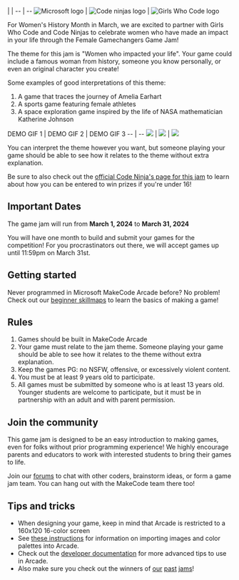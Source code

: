  |  | 
-- | --
![Microsoft logo](/static/gamejam/jams/female-gamechangers/assets/msft-makecode-logo.png) | ![Code ninjas logo](/static/gamejam/jams/female-gamechangers/assets/code-ninjas-logo.svg) | ![Girls Who Code logo](/static/gamejam/jams/female-gamechangers/assets/girls-who-code-logo.png)

For Women's History Month in March, we are excited to partner with Girls Who Code and Code Ninjas to celebrate women who have made an impact in your life through the Female Gamechangers Game Jam!

The theme for this jam is "Women who impacted your life". Your game could include a famous woman from history, someone you know personally, or even an original character you create!

Some examples of good interpretations of this theme:

1. A game that traces the journey of Amelia Earhart
2. A sports game featuring female athletes
3. A space exploration game inspired by the life of NASA mathematician Katherine Johnson

DEMO GIF 1 | DEMO GIF 2 | DEMO GIF 3
-- | --
![](/static/gamejam/jams/female-gamechangers/assets/demo-1.gif) | ![](/static/gamejam/jams/female-gamechangers/assets/demo-3.gif) | ![](/static/gamejam/jams/female-gamechangers/assets/demo-2.gif)

You can interpret the theme however you want, but someone playing your game should be able to see how it relates to the theme without extra explanation.

Be sure to also check out the [official Code Ninja's page for this jam](https://forms.codeninjas.com/femalegamechangers) to learn about how you can be entered to win prizes if you're under 16!

## Important Dates

The game jam will run from **March 1, 2024** to **March 31, 2024**

You will have one month to build and submit your games for the competition! For you procrastinators out there, we will accept games up until 11:59pm on March 31st.

## Getting started

Never programmed in Microsoft MakeCode Arcade before? No problem! Check out our [beginner skillmaps](https://arcade.makecode.com/--skillmap#dino) to learn the basics of making a game!

## Rules

1. Games should be built in MakeCode Arcade
2. Your game must relate to the jam theme. Someone playing your game should be able to see how it relates to the theme without extra explanation.
3. Keep the games PG: no NSFW, offensive, or excessively violent content.
4. You must be at least 9 years old to participate.
5. All games must be submitted by someone who is at least 13 years old. Younger students are welcome to participate, but it must be in partnership with an adult and with parent permission.

## Join the community

This game jam is designed to be an easy introduction to making games, even for folks without prior programming experience! We highly encourage parents and educators to work with interested students to bring their games to life.

Join our [forums](https://forum.makecode.com) to chat with other coders, brainstorm ideas, or form a game jam team. You can hang out with the MakeCode team there too!

## Tips and tricks

* When designing your game, keep in mind that Arcade is restricted to a 160x120 16-color screen
* See [these instructions](https://arcade.makecode.com/developer/images) for information on importing images and color palettes into Arcade.
* Check out the [developer documentation](https://arcade.makecode.com/developer) for more advanced tips to use in Arcade.
* Also make sure you check out the winners of [our][traffic-jam] [past][garden-jam] [jams][ocean-jam]!

[traffic-jam]: https://arcade.makecode.com/gamejam/traffic
[ocean-jam]: https://arcade.makecode.com/gamejam/ocean
[garden-jam]: https://arcade.makecode.com/gamejam/garden